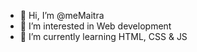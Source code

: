 - 👋 Hi, I’m @meMaitra
- 👀 I’m interested in Web development
- 🌱 I’m currently learning HTML, CSS & JS

<!---
meMaitra/meMaitra is a ✨ special ✨ repository because its `README.md` (this file) appears on your GitHub profile.
You can click the Preview link to take a look at your changes.
--->
